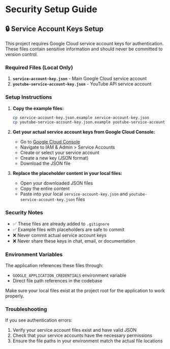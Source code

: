 # Security Setup Guide

## 🔒 Service Account Keys Setup

This project requires Google Cloud service account keys for authentication. These files contain sensitive information and should never be committed to version control.

### Required Files (Local Only)

1. **`service-account-key.json`** - Main Google Cloud service account
2. **`youtube-service-account-key.json`** - YouTube API service account

### Setup Instructions

1. **Copy the example files:**
   ```bash
   cp service-account-key.json.example service-account-key.json
   cp youtube-service-account-key.json.example youtube-service-account-key.json
   ```

2. **Get your actual service account keys from Google Cloud Console:**
   - Go to [Google Cloud Console](https://console.cloud.google.com)
   - Navigate to IAM & Admin > Service Accounts
   - Create or select your service account
   - Create a new key (JSON format)
   - Download the JSON file

3. **Replace the placeholder content in your local files:**
   - Open your downloaded JSON files
   - Copy the entire content
   - Paste into your local `service-account-key.json` and `youtube-service-account-key.json` files

### Security Notes

- ✅ These files are already added to `.gitignore`
- ✅ Example files with placeholders are safe to commit
- ❌ Never commit actual service account keys
- ❌ Never share these keys in chat, email, or documentation

### Environment Variables

The application references these files through:
- `GOOGLE_APPLICATION_CREDENTIALS` environment variable
- Direct file path references in the codebase

Make sure your local files exist at the project root for the application to work properly.

### Troubleshooting

If you see authentication errors:
1. Verify your service account files exist and have valid JSON
2. Check that your service accounts have the necessary permissions
3. Ensure the file paths in your environment match the actual file locations 